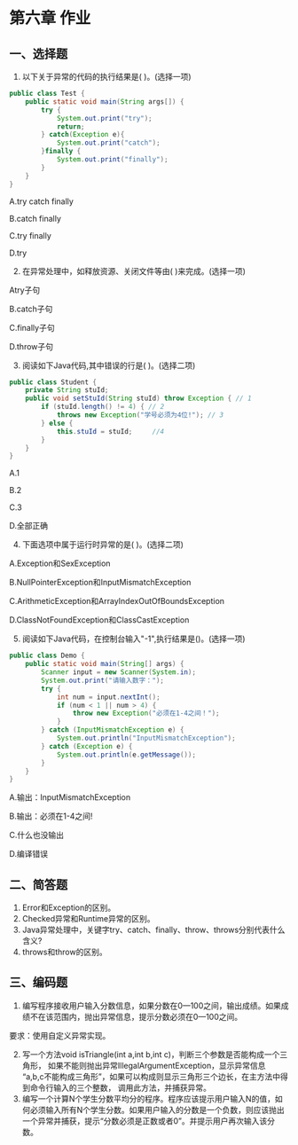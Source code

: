 # 第六章 作业

## 一、选择题

1. 以下关于异常的代码的执行结果是( )。(选择一项)

```java
public class Test {
    public static void main(String args[]) {
        try {
            System.out.print("try");           
            return;
        } catch(Exception e){
            System.out.print("catch");
        }finally {
            System.out.print("finally");
        }
    }
}
```

A.try catch finally

B.catch finally

C.try finally

D.try

2. 在异常处理中，如释放资源、关闭文件等由( )来完成。(选择一项)

Atry子句

B.catch子句

C.finally子句

D.throw子句

3. 阅读如下Java代码,其中错误的行是( )。(选择二项)

```java
public class Student {
    private String stuId;
    public void setStuId(String stuId) throw Exception { // 1
        if (stuId.length() != 4) { // 2
            throws new Exception("学号必须为4位!"); // 3
        } else {
            this.stuId = stuId;     //4
        }
    }
}
```

A.1

B.2

C.3

D.全部正确

4. 下面选项中属于运行时异常的是( )。(选择二项)

A.Exception和SexException

B.NullPointerException和InputMismatchException

C.ArithmeticException和ArrayIndexOutOfBoundsException

D.ClassNotFoundException和ClassCastException

5. 阅读如下Java代码，在控制台输入"-1",执行结果是()。(选择一项)

```java
public class Demo {
    public static void main(String[] args) {
        Scanner input = new Scanner(System.in);
        System.out.print("请输入数字：");
        try {
            int num = input.nextInt();
            if (num < 1 || num > 4) {
                throw new Exception("必须在1-4之间！");
            }
        } catch (InputMismatchException e) {
            System.out.println("InputMismatchException");
        } catch (Exception e) {
            System.out.println(e.getMessage());
        }
    }
}
```

A.输出：InputMismatchException

B.输出：必须在1-4之间!

C.什么也没输出

D.编译错误

## 二、简答题

1. Error和Exception的区别。
2. Checked异常和Runtime异常的区别。
3. Java异常处理中，关键字try、catch、finally、throw、throws分别代表什么含义?
4. throws和throw的区别。

## 三、编码题

1. 编写程序接收用户输入分数信息，如果分数在0—100之间，输出成绩。如果成绩不在该范围内，抛出异常信息，提示分数必须在0—100之间。

要求：使用自定义异常实现。

2. 写一个方法void isTriangle(int a,int b,int c)，判断三个参数是否能构成一个三角形， 如果不能则抛出异常IllegalArgumentException，显示异常信息 “a,b,c不能构成三角形”，如果可以构成则显示三角形三个边长，在主方法中得到命令行输入的三个整数， 调用此方法，并捕获异常。
3. 编写一个计算N个学生分数平均分的程序。程序应该提示用户输入N的值，如何必须输入所有N个学生分数。如果用户输入的分数是一个负数，则应该抛出一个异常并捕获，提示“分数必须是正数或者0”。并提示用户再次输入该分数。